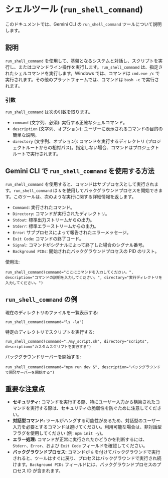 # シェルツール (`run_shell_command`)

このドキュメントでは、Gemini CLI の `run_shell_command` ツールについて説明します。

## 説明

`run_shell_command` を使用して、基盤となるシステムと対話し、スクリプトを実行し、またはコマンドライン操作を実行します。`run_shell_command` は、指定されたシェルコマンドを実行します。Windows では、コマンドは `cmd.exe /c` で実行されます。その他のプラットフォームでは、コマンドは `bash -c` で実行されます。

### 引数

`run_shell_command` は次の引数を取ります。

- `command` (文字列、必須): 実行する正確なシェルコマンド。
- `description` (文字列、オプション): ユーザーに表示されるコマンドの目的の簡単な説明。
- `directory` (文字列、オプション): コマンドを実行するディレクトリ (プロジェクトルートからの相対パス)。指定しない場合、コマンドはプロジェクトルートで実行されます。

## Gemini CLI で `run_shell_command` を使用する方法

`run_shell_command` を使用すると、コマンドはサブプロセスとして実行されます。`run_shell_command` は `&` を使用してバックグラウンドプロセスを開始できます。このツールは、次のような実行に関する詳細情報を返します。

- `Command`: 実行されたコマンド。
- `Directory`: コマンドが実行されたディレクトリ。
- `Stdout`: 標準出力ストリームからの出力。
- `Stderr`: 標準エラーストリームからの出力。
- `Error`: サブプロセスによって報告されたエラーメッセージ。
- `Exit Code`: コマンドの終了コード。
- `Signal`: コマンドがシグナルによって終了した場合のシグナル番号。
- `Background PIDs`: 開始されたバックグラウンドプロセスの PID のリスト。

使用法:

```
run_shell_command(command="ここにコマンドを入力してください。", description="コマンドの説明を入力してください。", directory="実行ディレクトリを入力してください。")
```

## `run_shell_command` の例

現在のディレクトリのファイルを一覧表示する:

```
run_shell_command(command="ls -la")
```

特定のディレクトリでスクリプトを実行する:

```
run_shell_command(command="./my_script.sh", directory="scripts", description="カスタムスクリプトを実行する")
```

バックグラウンドサーバーを開始する:

```
run_shell_command(command="npm run dev &", description="バックグラウンドで開発サーバーを開始する")
```

## 重要な注意点

- **セキュリティ:** コマンドを実行する際、特にユーザー入力から構築されたコマンドを実行する際は、セキュリティの脆弱性を防ぐために注意してください。
- **対話型コマンド:** ツールがハングする可能性があるため、対話型のユーザー入力を必要とするコマンドは避けてください。利用可能な場合は、非対話型フラグを使用してください (例: `npm init -y`)。
- **エラー処理:** コマンドが正常に実行されたかどうかを判断するには、`Stderr`、`Error`、および `Exit Code` フィールドを確認してください。
- **バックグラウンドプロセス:** コマンドが `&` を付けてバックグラウンドで実行されると、ツールはすぐに戻り、プロセスはバックグラウンドで実行され続けます。`Background PIDs` フィールドには、バックグラウンドプロセスのプロセス ID が含まれます。
